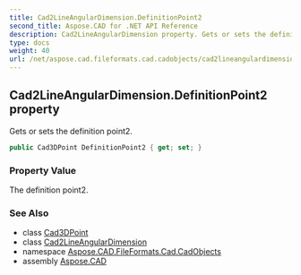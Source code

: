 ```yaml
---
title: Cad2LineAngularDimension.DefinitionPoint2
second_title: Aspose.CAD for .NET API Reference
description: Cad2LineAngularDimension property. Gets or sets the definition point2
type: docs
weight: 40
url: /net/aspose.cad.fileformats.cad.cadobjects/cad2lineangulardimension/definitionpoint2/
---
```

## Cad2LineAngularDimension.DefinitionPoint2 property

Gets or sets the definition point2.

```csharp
public Cad3DPoint DefinitionPoint2 { get; set; }
```

### Property Value

The definition point2.

### See Also

* class [Cad3DPoint](../../cad3dpoint/)
* class [Cad2LineAngularDimension](../)
* namespace [Aspose.CAD.FileFormats.Cad.CadObjects](../../cad2lineangulardimension/)
* assembly [Aspose.CAD](../../../)


